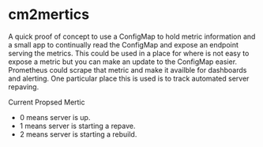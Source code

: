 # cm2mertics

A quick proof of concept to use a ConfigMap to hold metric information and a small app to continually read the ConfigMap and expose an endpoint serving the metrics.  This could be used in a place for where is not easy to expose a metric but you can make an update to the ConfigMap easier.  Prometheus could scrape that metric and make it availble for dashboards and alerting.  One particular place this is used is to track automated server repaving.

Current Propsed Mertic

*  0 means server is up.
*  1 means server is starting a repave.
*  2 means server is starting a rebuild.
